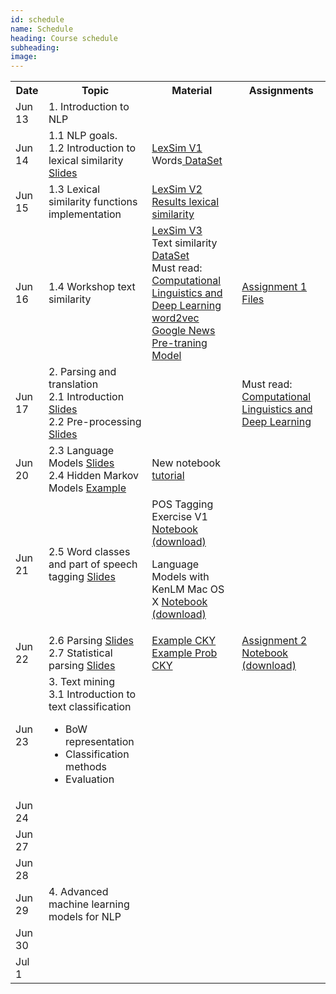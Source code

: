 ```yaml
---
id: schedule
name: Schedule
heading: Course schedule
subheading: 
image: 
---
```


<table class="table table-condensed">
<tbody>
<tr>
<th>Date</th>
<th>Topic</th>
<th>Material</th>
<th>Assignments</th>
</tr>
<small>

<tr>
<td>Jun 13</td>
<td>1. Introduction to NLP </td>
<td>

</td>
<td>

</td>
</tr>

<tr>
<td>Jun 14</td>
<td> 1.1 NLP goals. <br>
1.2 Introduction to lexical similarity <a href= "http://lin99.github.io/NLPTM-2016/1.Docs/01_Introduction.pdf"> Slides </a></td>
<td>
<a href= "http://lin99.github.io/NLPTM-2016/1.Docs/lexsim_ci2016.py">LexSim V1</a>
<br>
Words<a href= "https://github.com/DiplomadoACL/problemasenclase/tree/master/lexical_similarity/en"> DataSet</a>
</td>

<td>

</td>
</tr>

<tr>
<td>Jun 15</td>
<td>1.3 Lexical similarity functions implementation</td>
<td>
<a href="http://lin99.github.io/NLPTM-2016/1.Docs/lexsim_ci201_Jun15_1.py"> LexSim V2 </a>
<br>
<a href= "https://docs.google.com/spreadsheets/d/1FtfMFVygOF0NFmd-an208TuMprdhFkfyc-5mtgfm-i8/edit?usp=sharing"> Results lexical similarity </a>
</td>
<td>

</td>
</tr>

<tr>
<td>Jun 16</td>
<td>1.4 Workshop text similarity </td>
<td>
<a href="http://lin99.github.io/NLPTM-2016/1.Docs/lexsim_ci2016 _Jun16.py"> LexSim V3 </a>
<br>
Text similarity <a href="http://lin99.github.io/NLPTM-2016/1.Docs/data_texsim.zip"> DataSet </a>
<br>
Must read: <a target="_blank" href="http://nlp.stanford.edu/manning/papers/Manning-Last-Words-COLI_a_00239.pdf"> Computational Linguistics and
Deep Learning
</a>
<br>
<a target="_blank" href="https://docs.google.com/uc?id=0B7XkCwpI5KDYNlNUTTlSS21pQmM&export=download">
  word2vec Google News Pre-traning Model
</a>
</td>

<td>
 <a target="blank" href="https://docs.google.com/document/d/1skQCQj7Qk21kZ1MMQ_PqbnZeqkmUgc48P0m2aitht-4/edit" >Assignment 1</a>
<br>
<a href="http://lin99.github.io/NLPTM-2016/1.Docs/tarea.zip">Files</a>
</td>
</tr>

<tr>
<td>Jun 17</td>
<td>2. Parsing and translation
<br>
2.1 Introduction <a href="http://lin99.github.io/NLPTM-2016/2.Docs/intro.pptx">Slides</a>
<br>
2.2 Pre-processing <a href="http://lin99.github.io/NLPTM-2016/2.Docs/2_TextProc.pptx">Slides</a>
</td>
<td>
</td>
<td>
Must read: <a target="_blank" href="http://nlp.stanford.edu/manning/papers/Manning-Last-Words-COLI_a_00239.pdf"> Computational Linguistics and
Deep Learning
</a>
</td>
</tr>

<tr>
<td>Jun 20</td>
<td>
 2.3 Language Models <a href="http://lin99.github.io/NLPTM-2016/2.Docs/LM.pptx">Slides</a>
 <br>
 2.4 Hidden Markov Models <a href="http://lin99.github.io/NLPTM-2016/2.Docs/hmm_example.pptx">Example</a>
</td>
<td>
New notebook <a href="http://lin99.github.io/NLPTM-2016/2.Docs/Notebook.docx">tutorial</a>
</td>
<td>
</td>
</tr>

<tr>
<td>Jun 21</td>
<td>
2.5 Word classes and part of speech tagging <a href="http://lin99.github.io/NLPTM-2016/2.Docs/pos-tagging.pptx">Slides</a>
</td>
<td>
POS Tagging Exercise V1
<a href="https://github.com/lin99/NLPTM-2016/blob/gh-pages/2.Docs/POSTaggingExercise.ipynb"> Notebook</a>
<a href="http://lin99.github.io/NLPTM-2016/2.Docs/POSTaggingExercise.ipynb"> (download)</a>
<br>


Language Models with KenLM Mac OS X <a href="http://lin99.github.io/NLPTM-2016/2.Docs/LanguageModelswithKenLM.ipynb"> Notebook </a>
<a href="https://github.com/lin99/NLPTM-2016/blob/gh-pages/2.Docs/LanguageModelswithKenLM.ipynb"> (download)</a>
</td>
<td>
</td>
</tr>

<tr>
<td>Jun 22</td>
<td>
2.6 Parsing <a href="http://lin99.github.io/NLPTM-2016/2.Docs/parsing.pptx">Slides</a>
<br>
2.7 Statistical parsing <a href="http://lin99.github.io/NLPTM-2016/2.Docs/statistical_parsing.pptx">Slides</a>
<br>

</td>
<td>
 <a href="http://lin99.github.io/NLPTM-2016/2.Docs/cky_example.ppt"> Example CKY </a>
 <br>
 <a href="http://lin99.github.io/NLPTM-2016/2.Docs/prob_cky_example.ppt"> Example Prob CKY </a>
</td>
<td>
<a href="http://lin99.github.io/NLPTM-2016/2.Docs/assignment-2.pdf">Assignment 2</a>


<br>
<a href="https://github.com/lin99/NLPTM-2016/blob/gh-pages/2.Docs/POSTaggingExerciseFinal.ipynb"> Notebook</a>
<a href="http://lin99.github.io/NLPTM-2016/2.Docs/POSTaggingExerciseFinal.ipynb"> (download)</a>
</td>
</tr>

<tr>
<td>Jun 23</td>
<td>
3. Text mining
<br>
3.1 Introduction to text classification
<ul>
  <li>BoW representation</li>
  <li>Classification methods</li>
  <li>Evaluation</li>
</ul>
</td>
<td>

</td>
<td>

</td>
</tr>

<tr>
<td>Jun 24</td>
<td>

</td>
<td>

</td>
<td>


</td>
</tr>

<tr>
<td>Jun 27</td>
<td>

</td>
<td>

</td>
<td>

</td>
</tr>

<tr>
<td>Jun 28</td>
<td>

</td>
<td>

</td>
<td>

</td>
</tr>

<tr>
<td>Jun 29</td>
<td>
4. Advanced machine learning models for NLP 
</td>
<td>

</td>
<td>

</td>
</tr>

<tr>
<td>Jun 30</td>
<td>

</td>
<td>

</td>
<td>

</td>
</tr>

<tr>
<td>Jul 1</td>
<td>

</td>
<td>

</td>
<td>

</td>
</tr>


</small>
</tbody>
</table>
